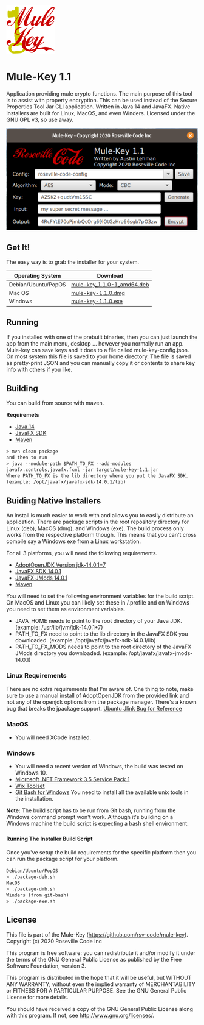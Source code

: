![Mule-Key Logo](img/mule-key-128.png)

# Mule-Key 1.1

Application providing mule crypto functions. The main purpose of this tool is to 
assist with property encryption. This can be used instead of the Secure Properties 
Tool Jar CLI application. Written in Java 14 and JavaFX. Native installers are built 
for Linux, MacOS, and even Winders. Licensed under the GNU GPL v3, so use away.

![Mule-Key Screen Shot](img/mule-key-screenshot.png)

## Get It!
The easy way is to grab the installer for your system.

| Operating System    | Download                                                                                                             |
|---------------------|----------------------------------------------------------------------------------------------------------------------|
| Debian/Ubuntu/PopOS | [mule-key_1.1.0-1_amd64.deb](https://github.com/rsv-code/mule-key/releases/download/v1.1/mule-key_1.1.0-1_amd64.deb) |
| Mac OS              | [mule-key-1.1.0.dmg](https://github.com/rsv-code/mule-key/releases/download/v1.1/mule-key-1.1.0.dmg)                 |
| Windows             | [mule-key-1.1.0.exe](https://github.com/rsv-code/mule-key/releases/download/v1.1/mule-key-1.1.0.exe)                 |

## Running
If you installed with one of the prebuilt binaries, then you can just launch 
the app from the main menu, desktop ... however you normally run an app. 
Mule-key can save keys and it does to a file called mule-key-config.json. On 
most system this file is saved to your home directory. The file is saved as 
pretty-print JSON and you can manually copy it or contents to share key 
info with others if you like.

## Building
You can build from source with maven.

**Requiremets**
- [Java 14](https://adoptopenjdk.net/)
- [JavaFX SDK](https://gluonhq.com/products/javafx/)
- [Maven](https://maven.apache.org/download.cgi)

```
> mvn clean package
and then to run
> java --module-path $PATH_TO_FX --add-modules javafx.controls,javafx.fxml -jar target/mule-key-1.1.jar
Where PATH_TO_FX is the lib directory where you put the JavaFX SDK.
(example: /opt/javafx/javafx-sdk-14.0.1/lib)
```

## Buiding Native Installers
An install is much easier to work with and allows you to easily distribute an 
application. There are package scripts in the root repository directory for Linux (deb), 
MacOS (dmg), and Windows (exe). The build process only works from the respective platform 
though. This means that you can't cross compile say a Windows exe from a Linux 
workstation. 

For all 3 platforms, you will need the following requirements.
- [AdoptOpenJDK Version jdk-14.0.1+7](https://adoptopenjdk.net/)
- [JavaFX SDK 14.0.1](https://gluonhq.com/products/javafx/)
- [JavaFX JMods 14.0.1](https://gluonhq.com/products/javafx/)
- [Maven](https://maven.apache.org/download.cgi)

You will need to set the following environment variables for the build script. On 
MacOS and Linux you can likely set these in /.profile and on Windows you need to 
set them as environment variables.
- JAVA_HOME needs to point to the root directory of your Java JDK.
(example: /usr/lib/jvm/jdk-14.0.1+7)
- PATH_TO_FX need to point to the lib directory in the JavaFX SDK you downloaded.
(example: /opt/javafx/javafx-sdk-14.0.1/lib)
- PATH_TO_FX_MODS needs to point to the root directory of the JavaFX JMods directory 
you downloaded. (example: /opt/javafx/javafx-jmods-14.0.1)

### Linux Requirements
There are no extra requirements that I'm aware of. One thing to note, make sure to 
use a manual install of AdoptOpenJDK from the provided link and not any of the 
openjdk options from the package manager. There's a known bug that breaks the 
jpackage support. 
[Ubuntu Jlink Bug for Reference](https://bugs.launchpad.net/ubuntu/+source/openjdk-14/+bug/1868699)

### MacOS
- You will need XCode installed.

### Windows
- You will need a recent version of Windows, the build was tested on Windows 10.
- [Microsoft .NET Framework 3.5 Service Pack 1 ](https://www.microsoft.com/en-us/download/details.aspx?id=22)
- [Wix Toolset](https://wixtoolset.org/)
- [Git Bash for Windows](https://gitforwindows.org/) You need to install all the 
available unix tools in the installation.

**Note:** The build script has to be run from Git bash, running from the Windows 
command prompt won't work. Although it's building on a Windows machine the build 
script is expecting a bash shell environment.

### 

#### Running The Installer Build Script
Once you've setup the build requirements for the specific platform then you 
can run the package script for your platform.
```
Debian/Ubuntu/PopOS
> ./package-deb.sh
MacOS
> ./package-dmb.sh
Winders (from git-bash)
> ./package-exe.sh
```

## License

This file is part of the Mule-Key (https://github.com/rsv-code/mule-key).
Copyright (c) 2020 Roseville Code Inc

This program is free software: you can redistribute it and/or modify
it under the terms of the GNU General Public License as published by
the Free Software Foundation, version 3.

This program is distributed in the hope that it will be useful, but
WITHOUT ANY WARRANTY; without even the implied warranty of
MERCHANTABILITY or FITNESS FOR A PARTICULAR PURPOSE. See the GNU
General Public License for more details.

You should have received a copy of the GNU General Public License
along with this program. If not, see <http://www.gnu.org/licenses/>.
